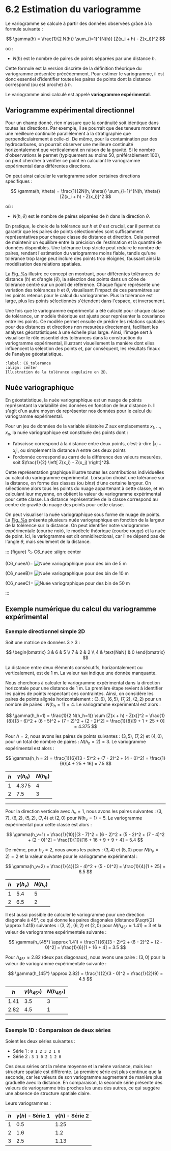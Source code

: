 # 6.2 Estimation du variogramme

Le variogramme se calcule à partir des données observées grâce à la formule suivante :

$$
\gamma(h) = \frac{1}{2 N(h)} \sum_{i=1}^{N(h)} [Z(x_i + h) - Z(x_i)]^2
$$

où :

- $N(h)$ est le nombre de paires de points séparées par une distance $h$.

Cette formule est la version discrète de la définition théorique du variogramme présentée précédemment. Pour estimer le variogramme, il est donc essentiel d’identifier toutes les paires de points dont la distance correspond (ou est proche) à $h$.

Le variogramme ainsi calculé est appelé **variogramme expérimental**.



## Variogramme expérimental directionnel


Pour un champ donné, rien n'assure que la continuité soit identique dans toutes les directions. Par exemple, il se pourrait que des teneurs montrent une meilleure continuité parallèlement à la stratigraphie que perpendiculairement à celle-ci. De même, pour la contamination par des hydrocarbures, on pourrait observer une meilleure continuité horizontalement que verticalement en raison de la gravité. Si le nombre d'observations le permet (typiquement au moins 50, préférablement 100), on peut chercher à vérifier ce point en calculant le variogramme expérimental dans différentes directions.

On peut ainsi calculer le variogramme selon certaines directions spécifiques :

$$
\gamma(h, \theta) = \frac{1}{2N(h, \theta)} \sum_{i=1}^{N(h, \theta)} [Z(x_i + h) - Z(x_i)]^2
$$

où :

- $N(h, θ)$ est le nombre de paires séparées de $h$ dans la direction $\theta$.




En pratique, le choix de la tolérance sur $h$ et $\theta$ est crucial, car il permet de garantir que les paires de points sélectionnées sont suffisamment représentatives pour chaque classe de distance et direction. Cela permet de maintenir un équilibre entre la précision de l'estimation et la quantité de données disponibles. Une tolérance trop stricte peut réduire le nombre de paires, rendant l'estimation du variogramme moins fiable, tandis qu'une tolérance trop large peut inclure des points trop éloignés, faussant ainsi la modélisation des relations spatiales. 

La [Fig. %s](#C6_tolerance) illustre ce concept en montrant, pour différentes tolérances de distance ($h$) et d'angle ($\theta$), la sélection des points dans un cône de tolérance centré sur un point de référence. Chaque figure représente une variation des tolérances $h$ et $\theta$, visualisant l'impact de ces paramètres sur les points retenus pour le calcul du variogramme. Plus la tolérance est large, plus les points sélectionnés s'étendent dans l'espace, et inversement.

Une fois que le variogramme expérimental a été calculé pour chaque classe de tolérance, un modèle théorique est ajusté pour représenter la covariance entre les points. Ce modèle permet ensuite de prédire les relations spatiales pour des distances et directions non mesurées directement, facilitant les analyses géostatistiques à une échelle plus large. Ainsi, l'image sert à visualiser le rôle essentiel des tolérances dans la construction du variogramme expérimental, illustrant visuellement la manière dont elles influencent la sélection des points et, par conséquent, les résultats finaux de l'analyse géostatistique.

```{figure} images/C6_tolerance.PNG
:label: C6_tolerance
:align: center
Illustration de la tolérance angulaire en 2D.
```

## Nuée variographique

En géostatistique, la nuée variographique est un nuage de points représentant la variabilité des données en fonction de leur distance $h$. Il s'agit d'un autre moyen de représenter nos données pour le calcul du variogramme expérimental. 

Pour un jeu de données de la variable aléatoire $Z$ aux emplacements $x_1, \ldots, x_n$, la nuée variographique est constituée des points dont :

- l’abscisse correspond à la distance entre deux points, c’est-à-dire $|x_i - x_j|$, ou simplement la distance $h$ entre ces deux points
- l’ordonnée correspond au carré de la différence des valeurs mesurées, soit $\frac{1}{2} \left[ Z(x_i) - Z(x_j) \right]^2$.

Cette représentation graphique illustre toutes les contributions individuelles au calcul du variogramme expérimental. Lorsqu’on choisit une tolérance sur la distance, on forme des classes (ou *bins*) d’une certaine largeur. On sélectionne alors tous les points du nuage appartenant à cette classe, et en calculant leur moyenne, on obtient la valeur du variogramme expérimental pour cette classe. La distance représentative de la classe correspond au centre de gravité du nuage des points pour cette classe.

On peut visualiser la nuée variographique sous forme de nuage de points. La [Fig. %s](#C6_nuee) présente plusieurs nuée variographique en fonction de la largeur de la tolérence sur la distance. On peut identifier notre variogramme expérimentale (courbe noir), le modèele théorique (courbe rouge) et la nuée de point. Ici, le variogramme est dit omnidirectional, car il ne dépend pas de l'angle $\theta$, mais seulement de la distance. 


::: {figure}
:label: C6_nuee
:align: center

(C6_nueeA)=
![Nuée variographique pour des bin de 5 m](images/C6_nuee_bin5.PNG)

(C6_nueeB)=
![Nuée variographique pour des bin de 10 m](images/C6_nuee_bin10.PNG)

(C6_nueeC)=
![Nuée variographique pour des bin de 50 m](images/C6__nuee_bin50.PNG)

:::

## Exemple numérique du calcul du variogramme expérimental

### Exemple directionnel simple 2D 
Soit une matrice de données $3 \times 3$ :

$$
\begin{bmatrix}
3 & 6 & 5 \\
7 & 2 & 2 \\
4 & \text{NaN} & 0
\end{bmatrix}
$$

La distance entre deux éléments consécutifs, horizontalement ou verticalement, est de 1 m. La valeur `NaN` indique une donnée manquante.

Nous cherchons à calculer le variogramme expérimental dans la direction horizontale pour une distance de 1 m. La première étape revient à identifier les paires de points respectant ces contraintes. Ainsi, on considère les paires de points alignés horizontalement : $(3, 6)$, $(6, 5)$, $(7, 2)$, $(2, 2)$ pour un nombre de paires : $N(h_h=1) = 4$. Le variogramme expérimental est alors :

$$
\gamma(h_h=1) = \frac{1}{2 N(h_h=1)} \sum [Z(x + h) - Z(x)]^2 = \frac{1}{8}[(3 - 6)^2 + (6 - 5)^2 + (7 - 2)^2 + (2 - 2)^2] = \frac{1}{8}[9 + 1 + 25 + 0] = 4.375
$$

Pour $h = 2$, nous avons les paires de points suivantes : $(3, 5)$, $(7, 2)$ et $(4, 0)$, pour un total de nombre de paires : $N(h_h = 2) = 3$. Le variogramme expérimental est alors :

$$
\gamma(h_h = 2) = \frac{1}{6}[(3 - 5)^2 + (7 - 2)^2 + (4 - 0)^2] = \frac{1}{6}[4 + 25 + 16] = 7.5
$$

| $h$ | $\gamma(h_h)$ | $N(h_h)$ |
|------|-------------|--------|
| 1    | 4.375       | 4      |
| 2    | 7.5         | 3      |

---

Pour la direction verticale avec $h_v = 1$, nous avons les paires suivantes : $(3, 7)$, $(6, 2)$, $(5, 2)$, $(7, 4)$ et $(2, 0)$ pour $N(h_v=1) = 5$. Le variogramme expérimental pour cette classe est alors :

$$
\gamma(h_v=1) = \frac{1}{10}[(3 - 7)^2 + (6 - 2)^2 + (5 - 2)^2 + (7 - 4)^2 + (2 - 0)^2] = \frac{1}{10}[16 + 16 + 9 + 9 + 4] = 5.4
$$

De même, pour $h_v=2$, nous avons les paires : $(3, 4)$ et $(5, 0)$ pour $N(h_v=2) = 2$ et la valeur suivante pour le variogramme expérimental :

$$
\gamma(h_v=2) = \frac{1}{4}[(3 - 4)^2 + (5 - 0)^2] = \frac{1}{4}[1 + 25] = 6.5
$$

| $h$ | $\gamma(h_v)$ | $N(h_v)$ |
|------|-------------|--------|
| 1    | 5.4         | 5      |
| 2    | 6.5         | 2      |

Il est aussi possible de calculer le variogramme pour une direction diagonale à 45°, ce qui donne les paires diagonales (distance $\sqrt{2} \approx 1.41$) suivantes : $(3, 2)$, $(6, 2)$ et $(2, 0)$ pour $N(h_{45°} \approx 1.41) = 3$ et la valeur de variogramme expérimentale suivante :

$$
\gamma(h_{45°} \approx 1.41) = \frac{1}{6}[(3 - 2)^2 + (6 - 2)^2 + (2 - 0)^2] = \frac{1}{6}[1 + 16 + 4] = 3.5
$$

Pour $h_{45°} \approx 2.82$ (deux pas diagonaux), nous avons une paire : $(3, 0)$ pour la valeur de variogramme expérimentale suivante :

$$
\gamma(h_{45°} \approx 2.82) = \frac{1}{2}(3 - 0)^2 = \frac{1}{2}(9) = 4.5
$$

| $h$   | $\gamma(h_{45°})$ | $N(h_{45°})$ |
|-------|-------------|--------|
| 1.41  | 3.5         | 3      |
| 2.82  | 4.5         | 1      |

---


### Exemple 1D : Comparaison de deux séries

Soient les deux séries suivantes :

- Série 1 : `0 1 2 3 2 1 0`  
- Série 2 : `3 1 0 2 1 2 0`

Ces deux séries ont la même moyenne et la même variance, mais leur structure spatiale est différente. La première série est plus continue que la seconde, car les valeurs de son variogramme augmentent de manière plus graduelle avec la distance. En comparaison, la seconde série présente des valeurs de variogramme très proches les unes des autres, ce qui suggère une absence de structure spatiale claire.

Leurs variogrammes :

| $h$ | $\gamma(h)$ - Série 1 | $\gamma(h)$ - Série 2 |
|-----|------------------------|------------------------|
| 1   | 0.5                    | 1.25                   |
| 2   | 1.6                    | 1.2                    |
| 3   | 2.5                    | 1.13                   |
